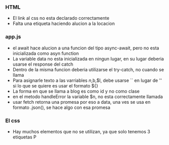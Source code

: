 ### HTML

- El link al css no esta declarado correctamente
- Falta una etiqueta haciendo alucion a la locacion

### app.js

- el await hace alucion a una funcion del tipo async-await, pero no esta inicializada como asyn function
- La variable data no esta inicializada en ningun lugar, en su lugar deberia usarse el response del catch
- Dentro de la misma funcion deberia utilizarse el try-catch, no cuando se llama
- Para asignarle texto a las varriables $n,$b,$l, debe usarse `` en lugar de '' si lo que se quiere es usar el formato ${}
- La forma en que se llama a blog es como id y no como clase
- en el metodo handleError la variable $n, no esta correctamente llamada
- usar fetch retorna una promesa por eso a data, una ves se usa en formato .json(), se hace algo con esa promesa

### El css

- Hay muchos elementos que no se utilizan, ya que solo tenemos 3 etiquetas P
